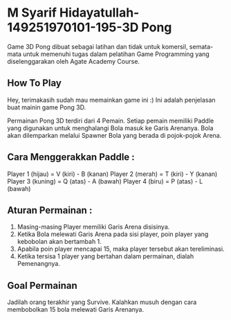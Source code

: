 # M Syarif Hidayatullah-149251970101-195-3D Pong
 Game 3D Pong dibuat sebagai latihan dan tidak untuk komersil, semata-mata untuk memenuhi tugas dalam pelatihan Game Programming yang diselenggarakan oleh Agate Academy Course.

 ## How To Play
 Hey, terimakasih sudah mau memainkan game ini :)
 Ini adalah penjelasan buat mainin game Pong 3D.
 
 Permainan Pong 3D terdiri dari 4 Pemain. Setiap pemain memiliki Paddle yang digunakan untuk menghalangi Bola masuk ke Garis Arenanya. Bola akan dilemparkan melalui Spawner Bola yang berada di pojok-pojok Arena.

 ## Cara Menggerakkan Paddle :
 Player 1 (hijau) = V (kiri) - B (kanan)
 Player 2 (merah) = T (kiri) - Y (kanan)
 Player 3 (kuning) = Q (atas) - A (bawah)
 Player 4 (biru) = P (atas) - L (bawah)

 ## Aturan Permainan :
 1. Masing-masing Player memiliki Garis Arena disisinya.
 2. Ketika Bola melewati Garis Arena pada sisi player, poin player yang kebobolan akan bertambah 1.
 3. Apabila poin player mencapai 15, maka player tersebut akan tereliminasi.
 4. Ketika tersisa 1 player yang bertahan dalam permainan, dialah Pemenangnya.

 ## Goal Permainan
 Jadilah orang terakhir yang Survive. Kalahkan musuh dengan cara membobolkan 15 bola melewati Garis Arenanya.
 
 
